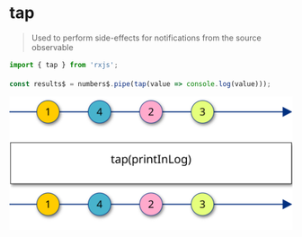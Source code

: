 # tap

> Used to perform side-effects for notifications from the source observable

```typescript
import { tap } from 'rxjs';

const results$ = numbers$.pipe(tap(value => console.log(value)));

```

![w-1000 center](../../assets/images/diagrams/operator_tap.svg)